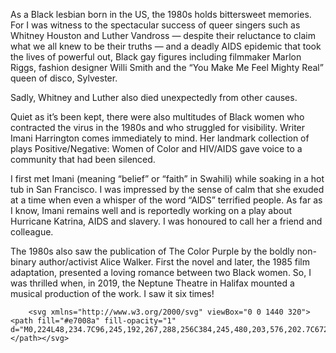 <p class="paragraph">
            As a Black lesbian born in the US, the 1980s holds bittersweet memories. For I was witness to
            the spectacular success of queer singers such as Whitney Houston and Luther Vandross —
            despite their reluctance to claim what we all knew to be their truths — and a deadly AIDS
            epidemic that took the lives of powerful out, Black gay figures including filmmaker Marlon Riggs,
            fashion designer Willi Smith and the “You Make Me Feel Mighty Real” queen of disco, Sylvester.
          </p>
          <p class="paragraph">
            Sadly, Whitney and Luther also died unexpectedly from other causes.
          </p>
          <p class="paragraph">
            Quiet as it’s been kept, there were also multitudes of Black women who contracted the virus in
          the 1980s and who struggled for visibility. Writer Imani Harrington comes immediately to mind.
          Her landmark collection of plays Positive/Negative: Women of Color and HIV/AIDS gave voice
          to a community that had been silenced.
          </p>
          <p class="paragraph">
            I first met Imani (meaning “belief” or “faith” in Swahili) while soaking in a hot tub in San
          Francisco. I was impressed by the sense of calm that she exuded at a time when even a
          whisper of the word “AIDS” terrified people. As far as I know, Imani remains well and is
          reportedly working on a play about Hurricane Katrina, AIDS and slavery. I was honoured to call
          her a friend and colleague.
          </p>
         <p class="paragraph">
          The 1980s also saw the publication of The Color Purple by the boldly non-binary author/activist
          Alice Walker. First the novel and later, the 1985 film adaptation, presented a loving romance
          between two Black women. So, I was thrilled when, in 2019, the Neptune Theatre in Halifax
          mounted a musical production of the work. I saw it six times!
         </p>
        </div>

        <svg xmlns="http://www.w3.org/2000/svg" viewBox="0 0 1440 320"><path fill="#e7008a" fill-opacity="1" d="M0,224L48,234.7C96,245,192,267,288,256C384,245,480,203,576,202.7C672,203,768,245,864,250.7C960,256,1056,224,1152,218.7C1248,213,1344,235,1392,245.3L1440,256L1440,320L1392,320C1344,320,1248,320,1152,320C1056,320,960,320,864,320C768,320,672,320,576,320C480,320,384,320,288,320C192,320,96,320,48,320L0,320Z"></path></svg>
